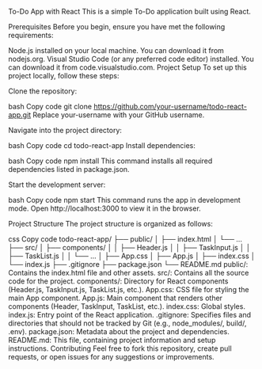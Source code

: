 To-Do App with React
This is a simple To-Do application built using React.

Prerequisites
Before you begin, ensure you have met the following requirements:

Node.js installed on your local machine. You can download it from nodejs.org.
Visual Studio Code (or any preferred code editor) installed. You can download it from code.visualstudio.com.
Project Setup
To set up this project locally, follow these steps:

Clone the repository:

bash
Copy code
git clone https://github.com/your-username/todo-react-app.git
Replace your-username with your GitHub username.

Navigate into the project directory:

bash
Copy code
cd todo-react-app
Install dependencies:

bash
Copy code
npm install
This command installs all required dependencies listed in package.json.

Start the development server:

bash
Copy code
npm start
This command runs the app in development mode.
Open http://localhost:3000 to view it in the browser.

Project Structure
The project structure is organized as follows:

css
Copy code
todo-react-app/
├── public/
│   ├── index.html
│   └── ...
├── src/
│   ├── components/
│   │   ├── Header.js
│   │   ├── TaskInput.js
│   │   ├── TaskList.js
│   │   └── ...
│   ├── App.css
│   ├── App.js
│   ├── index.css
│   └── index.js
├── .gitignore
├── package.json
└── README.md
public/: Contains the index.html file and other assets.
src/: Contains all the source code for the project.
components/: Directory for React components (Header.js, TaskInput.js, TaskList.js, etc.).
App.css: CSS file for styling the main App component.
App.js: Main component that renders other components (Header, TaskInput, TaskList, etc.).
index.css: Global styles.
index.js: Entry point of the React application.
.gitignore: Specifies files and directories that should not be tracked by Git (e.g., node_modules/, build/, .env).
package.json: Metadata about the project and dependencies.
README.md: This file, containing project information and setup instructions.
Contributing
Feel free to fork this repository, create pull requests, or open issues for any suggestions or improvements.
